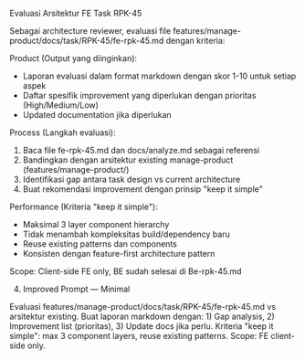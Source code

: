 Evaluasi Arsitektur FE Task RPK-45

Sebagai architecture reviewer, evaluasi file
features/manage-product/docs/task/RPK-45/fe-rpk-45.md dengan
kriteria:

Product (Output yang diinginkan):

- Laporan evaluasi dalam format markdown dengan skor 1-10
  untuk setiap aspek
- Daftar spesifik improvement yang diperlukan dengan
  prioritas (High/Medium/Low)
- Updated documentation jika diperlukan

Process (Langkah evaluasi):

1. Baca file fe-rpk-45.md dan docs/analyze.md sebagai
   referensi
2. Bandingkan dengan arsitektur existing manage-product
   (features/manage-product/)
3. Identifikasi gap antara task design vs current
   architecture
4. Buat rekomendasi improvement dengan prinsip "keep it
   simple"

Performance (Kriteria "keep it simple"):

- Maksimal 3 layer component hierarchy
- Tidak menambah kompleksitas build/dependency baru
- Reuse existing patterns dan components
- Konsisten dengan feature-first architecture pattern

Scope: Client-side FE only, BE sudah selesai di Be-rpk-45.md

4. Improved Prompt — Minimal

Evaluasi
features/manage-product/docs/task/RPK-45/fe-rpk-45.md vs
arsitektur existing. Buat laporan markdown dengan: 1) Gap
analysis, 2) Improvement list (prioritas), 3) Update docs
jika perlu. Kriteria "keep it simple": max 3 component
layers, reuse existing patterns. Scope: FE client-side only.
